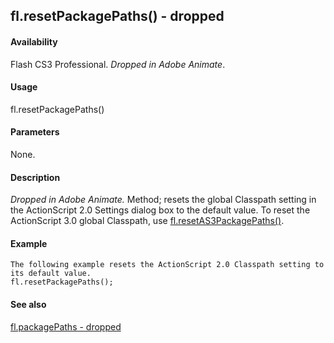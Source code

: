## fl.resetPackagePaths() - dropped

#### Availability

Flash CS3 Professional. *Dropped in Adobe Animate*.

#### Usage

fl.resetPackagePaths()

#### Parameters

None.

#### Description

*Dropped in Adobe Animate.*
Method; resets the global Classpath setting in the ActionScript 2.0 Settings dialog box to the default value. To reset the ActionScript 3.0 global Classpath, use [fl.resetAS3PackagePaths()](#_bookmark525).

#### Example

```
The following example resets the ActionScript 2.0 Classpath setting to its default value.
fl.resetPackagePaths();

```
#### See also

[fl.packagePaths - dropped](#_bookmark512)
